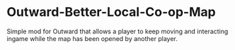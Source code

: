 # Outward-Better-Local-Co-op-Map
Simple mod for Outward that allows a player to keep moving and interacting ingame while the map has been opened by another player.

